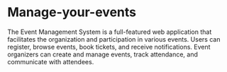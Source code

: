 # Manage-your-events
The Event Management System is a full-featured web application that facilitates the organization and participation in various events. Users can register, browse events, book tickets, and receive notifications. Event organizers can create and manage events, track attendance, and communicate with attendees.
